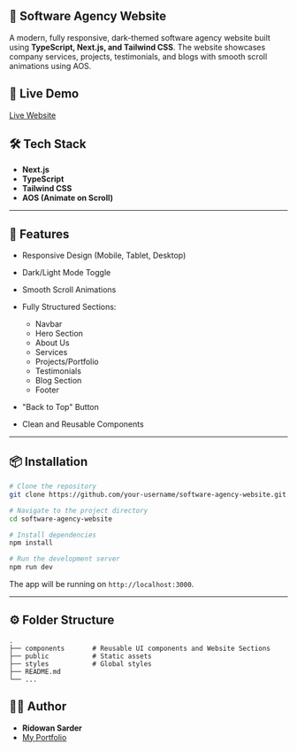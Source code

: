 ## 🚀 Software Agency Website

A modern, fully responsive, dark-themed software agency website built using **TypeScript, Next.js, and Tailwind CSS**. The website showcases company services, projects, testimonials, and blogs with smooth scroll animations using AOS.

## 🔗 Live Demo

[Live Website](https://codewan-saas.vercel.app/)

## 🛠️ Tech Stack

* **Next.js**
* **TypeScript**
* **Tailwind CSS**
* **AOS (Animate on Scroll)**

---

## 📂 Features

* Responsive Design (Mobile, Tablet, Desktop)
* Dark/Light Mode Toggle
* Smooth Scroll Animations
* Fully Structured Sections:

  * Navbar
  * Hero Section
  * About Us
  * Services
  * Projects/Portfolio
  * Testimonials
  * Blog Section
  * Footer
* "Back to Top" Button
* Clean and Reusable Components

---

## 📦 Installation

```bash
# Clone the repository
git clone https://github.com/your-username/software-agency-website.git

# Navigate to the project directory
cd software-agency-website

# Install dependencies
npm install

# Run the development server
npm run dev
```

The app will be running on `http://localhost:3000`.

---

## ⚙️ Folder Structure

```plaintext
.
├── components       # Reusable UI components and Website Sections
├── public           # Static assets
├── styles           # Global styles
├── README.md
└── ...
```

## 🧑‍💻 Author

* **Ridowan Sarder**
* [My Portfolio](https://portfolio-ivory-seven-58.vercel.app/)
